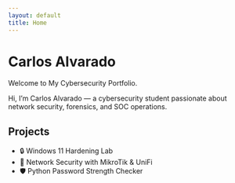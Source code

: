 ```yaml
---
layout: default
title: Home
---
```

# Carlos Alvarado
Welcome to My Cybersecurity Portfolio.

Hi, I’m Carlos Alvarado — a cybersecurity student passionate about network security, forensics, and SOC operations.

<h2>Projects</h2>
  <ul>
    <li>🔒 Windows 11 Hardening Lab</li>
    <li>📡 Network Security with MikroTik & UniFi</li>
    <li>🛡 Python Password Strength Checker</li>
  </ul>
